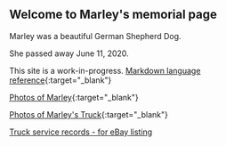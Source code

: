 ## Welcome to Marley's memorial page

Marley was a beautiful German Shepherd Dog.

She passed away June 11, 2020.

This site is a work-in-progress.  [Markdown language reference](https://www.markdownguide.org/basic-syntax/){:target="_blank"}

[Photos of Marley](marley/index.html "Marley photos"){:target="_blank"}


[Photos of Marley's Truck](truck/index.html "Marley's Truck photos"){:target="_blank"}

[Truck service records - for eBay listing](ebay/2001-Ford-Excursion-Service-Record-PDFs.zip "Service records")
